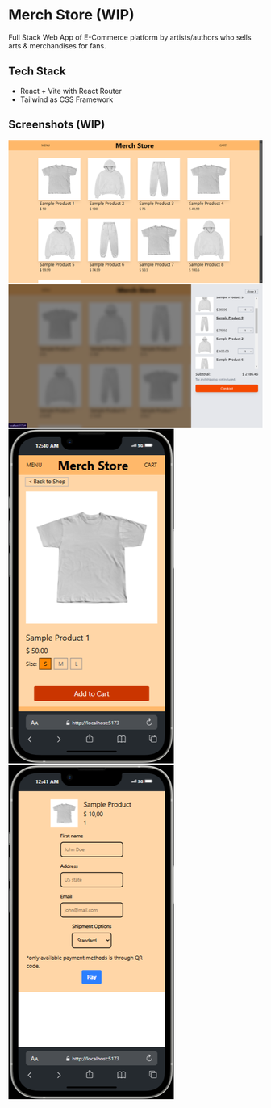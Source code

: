 # Merch Store (WIP)
Full Stack Web App of E-Commerce platform by artists/authors who sells arts & merchandises for fans.
## Tech Stack
* React + Vite with React Router
* Tailwind as CSS Framework
## Screenshots (WIP)
![pic](screenshots/ss1.png)
![pic](screenshots/ss2.png)
![pic](screenshots/ss3.png)
![pic](screenshots/ss4.png)
